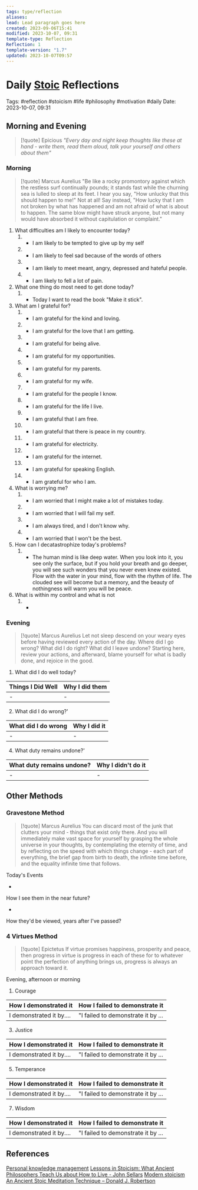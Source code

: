 ```yaml
---
tags: type/reflection
aliases: 
lead: Lead paragraph goes here
created: 2023-09-06T15:41
modified: 2023-10-07, 09:31
template-type: Reflection
Reflection: 1
template-version: "1.7"
updated: 2023-10-07T09:57
---
```



# Daily [Stoic](../SLIP-BOX/Stoicism.md) Reflections

Tags:  #reflection #stoicism #life #philosophy #motivation #daily 
Date: 2023-10-07, 09:31

## Morning and Evening

> [!quote] Epicious 
> _"Every day and night keep thoughts like these at hand - write them, read them aloud, talk your yourself and others about them"_

### Morning

> [!quote] Marcus Aurelius
> "Be like a rocky promontory against which the restless surf continually pounds; it stands fast while the churning sea is lulled to sleep at its feet. I hear you say, "How unlucky that this should happen to me!" Not at all! Say instead, "How lucky that I am not broken by what has happened and am not afraid of what is about to happen. The same blow might have struck anyone, but not many would have absorbed it without capitulation or complaint."

1. What difficulties am I likely to encounter today?
	1. - I am likely to be tempted to give up by my self
	2. - I am likely to feel sad because of the words of others 
	3. - I am likely to meet meant, angry, depressed and hateful people. 
	4. - I am likely to fell a lot of pain.
2. What one thing do most need to get done today?
	1. - Today I want to read the book "Make it stick".
3. What am I grateful for?
	1. - I am grateful for the kind and loving.
	2. - I am grateful for the love that I am getting. 
	3. - I am grateful for being alive.
	4. - I am grateful for my opportunities. 
	5. - I am grateful for my parents.
	6. - I am grateful for my wife.
	7. - I am grateful for the people I know.
	8. - I am grateful for the life I live.
	9. - I am grateful that I am free.
	10. - I am grateful that there is peace in my country.
	11. - I am grateful for electricity.
	12. - I am grateful for the internet.
	13. - I am grateful for speaking English. 
	14. - I am grateful for who I am.
4. What is worrying me?
	1. - I am worried that I might make a lot of mistakes today.
	2. - I am worried that I will fail my self. 
	3. - I am always tired, and I don't know why.
	4. - I am worried that I won't be the best.
5. How can I decatastrophize today's problems?
	1. - The human mind is like deep water. When you look into it, you see only the surface, but if you hold your breath and go deeper, you will see such wonders that you never even knew existed. Flow with the water in your mind, flow with the rhythm of life. The clouded see will become but a memory, and the beauty of nothingness will warm you will be peace. 
6. What is within my control and what is not
	1. -

### Evening

> [!quote] Marcus Aurelius
> Let not sleep descend on your weary eyes before having reviewed every action of the day. Where did I go wrong? What did I do right? What did I leave undone? Starting here, review your actions, and afterward, blame yourself for what is badly done, and rejoice in the good.

1. What did I do well today?

| Things I Did Well | Why I did them |
| ------------------- | ---------------- |
| -                 | -              |

2. What did I do wrong?' 

| What did I do wrong | Why I did it |
| ------------------- | ---------------- |
| -                 | -              |

4. What duty remains undone?'

| What duty remains undone? | Why I didn't do it |
| ------------------- | ---------------- |
| -                 | -              |

## Other Methods

### Gravestone Method

> [!quote] Marcus Aurelius
> You can discard most of the junk that clutters your mind - things that exist only there. And you will immediately make vast space for yourself by grasping the whole universe in your thoughts, by contemplating the eternity of time, and by reflecting on the speed with which things change - each part of everything, the brief gap from birth to death, the infinite time before, and the equality infinite time that follows. 

Today's Events 

-

How I see them in the near future? 

-

How they'd be viewed, years after I've passed?

### 4 Virtues Method

> [!quote] Epictetus 
> If virtue promises happiness, prosperity and peace, then progress in virtue is progress in each of these for to whatever point the perfection of anything brings us, progress is always an approach toward it.

Evening, afternoon or morning

1. Courage 

| How I demonstrated it  | How I failed to demonstrate it |
| ------------------- | ---------------- |
| I demonstrated it by....                 | "I failed to demonstrate it by ...              |

3. Justice

| How I demonstrated it  | How I failed to demonstrate it |
| ------------------- | ---------------- |
| I demonstrated it by....                 | "I failed to demonstrate it by ...             

5. Temperance

| How I demonstrated it  | How I failed to demonstrate it |
| ------------------- | ---------------- |
| I demonstrated it by....                 | "I failed to demonstrate it by ...             

7. Wisdom

| How I demonstrated it  | How I failed to demonstrate it |
| ------------------- | ---------------- |
| I demonstrated it by....                 | "I failed to demonstrate it by ...             

## References

[Personal knowledge management](Personal%20knowledge%20management.md)
[Lessons in Stoicism: What Ancient Philosophers Teach Us about How to Live - John Sellars](https://books.google.cz/books/about/Lessons_in_Stoicism.html?id=ky84zQEACAAJ&redir_esc=y)
[Modern stoicism](https://modernstoicism.com/)
[An Ancient Stoic Meditation Technique – Donald J. Robertson](https://donaldrobertson.name/2017/03/22/an-ancient-stoic-meditation-technique/)


